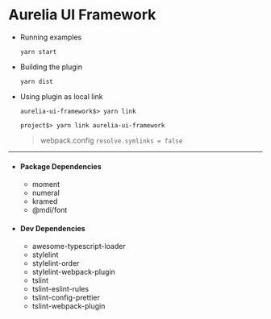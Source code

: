 # Aurelia UI Framework


* Running examples

  `yarn start`

* Building the plugin

  `yarn dist`

* Using plugin as local link

  `aurelia-ui-framework$> yarn link`

  `project$> yarn link aurelia-ui-framework`

  > webpack.config `resolve.symlinks = false`

---

- #### Package Dependencies
  - moment
  - numeral
  - kramed
  - @mdi/font


- #### Dev Dependencies
  - awesome-typescript-loader
  - stylelint
  - stylelint-order 
  - stylelint-webpack-plugin 
  - tslint
  - tslint-eslint-rules
  - tslint-config-prettier
  - tslint-webpack-plugin 

